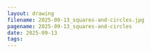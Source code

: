 ```yaml
---
layout: drawing
filename: 2025-09-13_squares-and-circles.jpg
pagename: 2025-09-13_squares-and-circles
date: 2025-09-13
tags:
---
```

